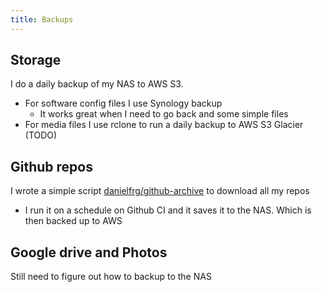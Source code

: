 ```yaml
---
title: Backups
---
```


## Storage

I do a daily backup of my NAS to AWS S3.

- For software config files I use Synology backup
    - It works great when I need to go back and some simple files
- For media files I use rclone to run a daily backup to AWS S3 Glacier (TODO)

## Github repos

I wrote a simple script
[danielfrg/github-archive](https://github.com/danielfrg/github-archive) to download all my repos

- I run it on a schedule on Github CI and it saves it to the NAS. Which is then backed up to AWS

## Google drive and Photos

Still need to figure out how to backup to the NAS